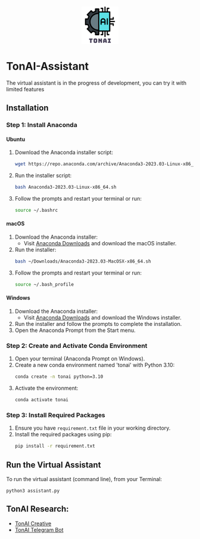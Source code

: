 <p align="center">
  <img src="stuffs/tonai_research_logo.png" alt="Description" style="width: 20%;">
</p>

# TonAI-Assistant
The virtual assistant is in the progress of development, you can try it with limited features

## Installation
### Step 1: Install Anaconda
#### Ubuntu
1. Download the Anaconda installer script:
    ```bash
    wget https://repo.anaconda.com/archive/Anaconda3-2023.03-Linux-x86_64.sh
    ```
2. Run the installer script:
    ```bash
    bash Anaconda3-2023.03-Linux-x86_64.sh
    ```
3. Follow the prompts and restart your terminal or run:
    ```bash
    source ~/.bashrc
    ```
#### macOS
1. Download the Anaconda installer:
    - Visit [Anaconda Downloads](https://www.anaconda.com/products/distribution#download-section) and download the macOS installer.
2. Run the installer:
    ```bash
    bash ~/Downloads/Anaconda3-2023.03-MacOSX-x86_64.sh
    ```
3. Follow the prompts and restart your terminal or run:
    ```bash
    source ~/.bash_profile
    ```
#### Windows
1. Download the Anaconda installer:
    - Visit [Anaconda Downloads](https://www.anaconda.com/products/distribution#download-section) and download the Windows installer.
2. Run the installer and follow the prompts to complete the installation.
3. Open the Anaconda Prompt from the Start menu.

### Step 2: Create and Activate Conda Environment

1. Open your terminal (Anaconda Prompt on Windows).
2. Create a new conda environment named 'tonai' with Python 3.10:
    ```bash
    conda create -n tonai python=3.10
    ```
3. Activate the environment:
    ```bash
    conda activate tonai
    ```
### Step 3: Install Required Packages

1. Ensure you have `requirement.txt` file in your working directory.
2. Install the required packages using pip:
    ```bash
    pip install -r requirement.txt
    ```

## Run the Virtual Assistant
To run the virtual assistant (command line), from your Terminal:
```
python3 assistant.py
```

## TonAI Research:
* [TonAI Creative](https://github.com/tungedng2710/TonAI-Creative)
* [TonAI Telegram Bot](https://github.com/tungedng2710/TonAI-Telegram)
